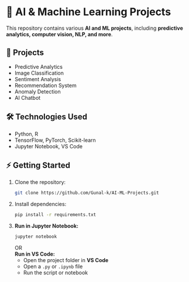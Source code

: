 # **🚀 AI & Machine Learning Projects**  

This repository contains various **AI and ML projects**, including **predictive analytics, computer vision, NLP, and more**.  

## **📂 Projects**  
- Predictive Analytics  
- Image Classification  
- Sentiment Analysis  
- Recommendation System  
- Anomaly Detection  
- AI Chatbot  

## **🛠️ Technologies Used**  
- Python, R  
- TensorFlow, PyTorch, Scikit-learn  
- Jupyter Notebook, VS Code  

## **⚡ Getting Started**  
1. Clone the repository:  
   ```bash
   git clone https://github.com/Gunal-k/AI-ML-Projects.git
   ```
2. Install dependencies:  
   ```bash
   pip install -r requirements.txt
   ```
3. **Run in Jupyter Notebook:**  
   ```bash
   jupyter notebook
   ```
   OR  
   **Run in VS Code:**  
   - Open the project folder in **VS Code**  
   - Open a `.py` or `.ipynb` file  
   - Run the script or notebook  
